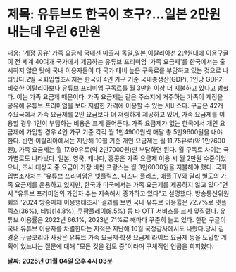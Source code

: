 # **제목: 유튜브도 한국이 호구?…일본 2만원 내는데 우린 6만원**

  내용: '계정 공유' 가족 요금제 국내선 미출시 독일,일본,이탈리아선 2만원대에 이용구글이 전 세계 40여개 국가에서 제공하는 유튜브 프리미엄 '가족 요금제'를 한국에서는 출시하지 않은 탓에 국내 이용자들이 타 국가 대비 높은 구독료를 부담하고 있는 것으로 나타났다.2일 국회입법조사처는 한국이 4인 가구 기준 국내총생산(GDP), 1인당 GDP가 비슷한 이탈리아보다 유튜브 프리미엄 구독료를 월 3만원 이상 더 지불하고 있다고 밝혔다. 이는 가족 요금제 때문이다. 가족 요금제는 같은 주소지에 거주하는 가족이 계정을 공유해 유튜브 프리미엄을 보다 저렴한 가격에 이용할 수 있는 서비스다. 구글은 42개 주요국에서 가족 요금제를 2인 요금보다 더 저렴하게 제공하고 있어, 가족 요금제를 이용할 경우 1인이 부담하는 비용은 크게 줄어든다. 가족 요금제가 없는 한국에서 개인 요금제에 가입할 경우 4인 가구 기준 각각 월 1만4900원씩 매달 총 5만9600원을 내야 한다. 반면 이탈리아에서는 지난해 10월 기준 개인 요금제는 월 11.75유로(약 1만7600원), 가족 요금제는 월 17.99유로(약 2만7000원)만 부담하면 된다. 월 구독료 차이는 국가별로도 나타났다. 일본, 영국, 캐나다, 홍콩은 가족 요금제 이용 시 월 2만원 수준이었으나, 조사 대상국 중 요금이 가장 비싼 프랑스는 월 3만6000원을 지불해야 했다. 국회입법조사처는 "유튜브 프리미엄은 넷플릭스, 디즈니 플러스, 애플 TV와 달리 별도의 가족 요금제를 운용하고 있지만, 한국과 미국에서는 가족 요금제를 제공하지 않고 있다"면서 "유튜브 프리미엄의 가입자 수는 지속해서 증가하고 있다"고 설명했다. 방송통신위원회의 '2024 방송매체 이용행태조사' 결과를 보면 국내 유튜브 이용률은 72.7%로 넷플릭스(36%), 티빙(14.8%), 쿠팡플레이(8.5%) 등 타 OTT 서비스를 크게 앞질렀다. 유튜브 이용률은 2022년 66.1%, 2023년 71%로 해마다 꾸준히 늘고 있다. 한편 구글이 국내 유튜브 이용자를 차별한다는 지적은 지난해 10월 국정감사에서도 나왔다.당시 김경훈 구글코리아 사장은 유튜브 가족 요금제·학생 요금제·라이트 요금제 등을 도입할 계획이 있느냐는 질문에 대해 "모든 것을 검토 중"이라며 구체적인 언급을 회피했다.

  **날짜: 2025년 01월 04일 오후 4시 03분**